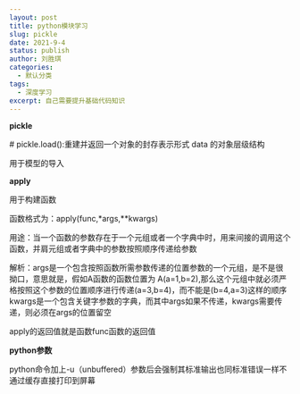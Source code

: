 ```yaml
---
layout: post
title: python模块学习
slug: pickle
date: 2021-9-4
status: publish
author: 刘胜琪
categories: 
  - 默认分类
tags: 
  - 深度学习
excerpt: 自己需要提升基础代码知识
---
```


**pickle**

\# pickle.load():重建并返回一个对象的封存表示形式 data 的对象层级结构

用于模型的导入



**apply**

用于构建函数

函数格式为：apply(func,*args,**kwargs)

用途：当一个函数的参数存在于一个元组或者一个字典中时，用来间接的调用这个函数，并肩元组或者字典中的参数按照顺序传递给参数

解析：args是一个包含按照函数所需参数传递的位置参数的一个元组，是不是很拗口，意思就是，假如A函数的函数位置为 A(a=1,b=2),那么这个元组中就必须严格按照这个参数的位置顺序进行传递(a=3,b=4)，而不能是(b=4,a=3)这样的顺序
kwargs是一个包含关键字参数的字典，而其中args如果不传递，kwargs需要传递，则必须在args的位置留空

apply的返回值就是函数func函数的返回值



**python参数**

python命令加上-u（unbuffered）参数后会强制其标准输出也同标准错误一样不通过缓存直接打印到屏幕
